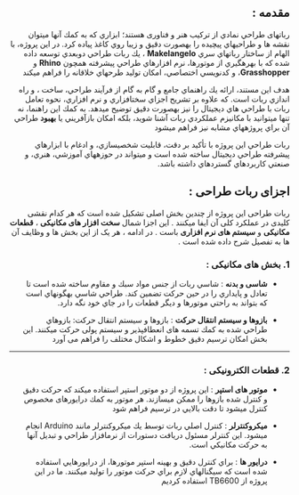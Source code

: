 <div dir="rtl" style="text-align: right;">

## مقدمه :
رباتهای طراحي نمادي از تركيب هنر و فناوری هستند؛ ابزاري كه به كمك آنها ميتوان نقشه ها و طراحيهاي پيچيده را بهصورت دقيق 
و زيبا روي كاغذ پياده كرد. در اين پروژه، با الهام از ساختار رباتهاي سري **Makelangelo** ، يك ربات طراحي دوبعدي توسعه داده شده 
كه با بهرهگيري از موتورها، نرم افزارهاي طراحي پيشرفته همچون **Rhino** و **Grasshopper**، و كدنويسي اختصاصي، امكان توليد 
طرحهاي خلاقانه را فراهم ميكند  

هدف اين مستند، ارائه يك راهنماي جامع و گام به گام از فرآيند طراحي، ساخت ، و راه اندازي ربات است. كه علاوه بر تشريح اجزاي
سختافزاري و نرم افزاري، نحوه تعامل ربات با طراحي هاي ديجيتال را نيز بهصورت دقيق توضيح ميدهد. به كمك اين راهنما، نه تنها 
ميتوانيد با مكانيزم عملكردي ربات آشنا شويد، بلكه امكان بازآفريني يا **بهبود** طراحي آن براي پروژههاي مشابه نيز فراهم ميشود

ربات طراحي اين پروژه با تأكيد بر دقت، قابليت شخصيسازي، و ادغام با ابزارهاي پيشرفته طراحي ديجيتال ساخته شده است و ميتواند 
در حوزههاي آموزشي، هنري، و صنعتي كاربردهاي گستردهاي داشته باشد.


## اجزای ربات طراحی :
ربات طراحی این پروژه از چندین بخش اصلی تشکیل شده است که هر کدام نقشی کلیدی در عملکرد کلی آن ایفا میکنند . این اجزا شمال **سخت افزار های مکانیکی** ، **قطعات مکانیکی** و **سیستم های نرم افزاری** باست . در ادامه ، هر یک از این بخش ها و وظایف آن ها به تفصیل شرح داده شده است .
### 1. بخش های مکانیکی :
* **شاسی و بدنه** :
  شاسي ربات از جنس مواد سبك و مقاوم ساخته شده است تا تعادل و پايداري را در حين حركت تضمين كند. طراحي شاسي 
بهگونهاي است كه بتواند به راحتي موتورها و ديگر قطعات را در جاي خود نگه دارد.



* **بازوها و سيستم انتقال حركت** :
   بازوها و سيستم انتقال حركت:
بازوهاي طراحي شده به كمك تسمه های انعطافپذير و سيستم پولی حركت ميكنند. اين بخش امكان ترسيم دقيق خطوط و 
اشكال مختلف را فراهم می آورد


***

### 2. قطعات الکترونیکی :
* **موتور های استپر** : 
  اين پروژه از دو موتور استپر استفاده ميكند كه حركت دقيق و كنترل شده بازوها را ممكن ميسازند. هر موتور به كمك 
درايورهای مخصوص كنترل ميشود تا دقت بالايي در ترسيم فراهم شود

* **میکروکنترلر** :
  كنترل اصلي ربات توسط يك ميكروكنترلر مانند Arduino انجام ميشود. اين كنترلر مسئول دريافت دستورات از نرمافزار
طراحي و تبديل آنها به حركت مكانيكي است.

* **درایور ها** :
براي كنترل دقيق و بهينه استپر موتورها، از درايورهايي استفاده شده است كه سيگنالهاي لازم براي حركت موتور را توليد 
ميكنند. ما در اين پروژه از TB6600 استفاده كرديم 






